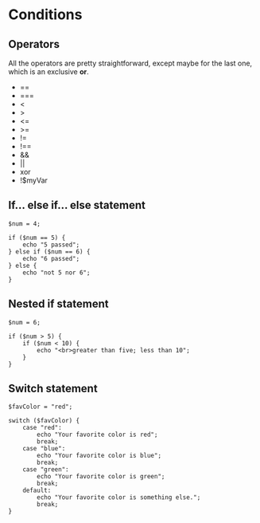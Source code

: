 # Conditions

## Operators

All the operators are pretty straightforward, except maybe for the last one, which is an exclusive **or**.

* ==
* ===
* <
* \>
* <=
* \>=
* !=
* !==
* &&
* ||
* xor
* !$myVar

## If... else if... else statement

    $num = 4;

    if ($num == 5) {
        echo "5 passed";
    } else if ($num == 6) {
        echo "6 passed";
    } else {
        echo "not 5 nor 6";
    }

## Nested if statement

    $num = 6;

    if ($num > 5) {
        if ($num < 10) {
            echo "<br>greater than five; less than 10";
        }
    }

## Switch statement

    $favColor = "red";

    switch ($favColor) {
        case "red":
            echo "Your favorite color is red";
            break;
        case "blue":
            echo "Your favorite color is blue";
            break;
        case "green":
            echo "Your favorite color is green";
            break;
        default:
            echo "Your favorite color is something else.";
            break;
    }
